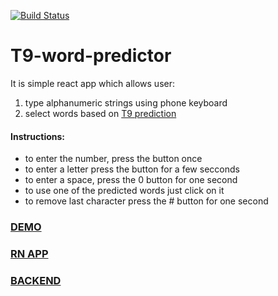 [![Build Status](https://travis-ci.org/dimalakh/T9-word-predictor-fe.svg?branch=master)](https://travis-ci.org/dimalakh/T9-word-predictor-fe)
# T9-word-predictor
It is simple react app which allows user:

1. type alphanumeric strings using phone keyboard
2. select words based on [T9 prediction](https://en.wikipedia.org/wiki/T9_(predictive_text))

#### Instructions:

+ to enter the number, press the button once
+ to enter a letter press the button for a few secconds
+ to enter a space, press the 0 button for one second
+ to use one of the predicted words just click on it
+ to remove last character press the # button for one second

### [DEMO](https://dimalakh.github.io/T9-word-predictor-fe/)

### [RN APP](https://github.com/dimalakh/T9-word-predictor-rn)
### [BACKEND](https://github.com/dimalakh/T9-word-predictor)
